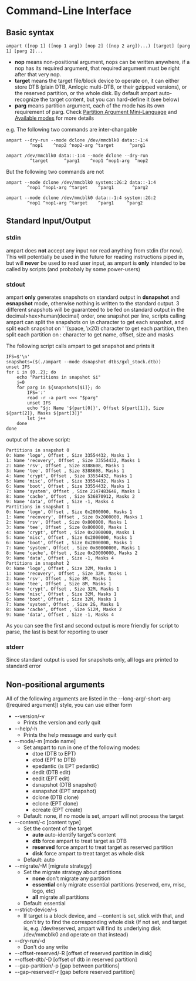 # Command-Line Interface
## Basic syntax
````
ampart ([nop 1] ([nop 1 arg]) [nop 2] ([nop 2 arg])...) [target] [parg 1] [parg 2]...
````
 - **nop** means non-positional argument, nops can be written anywhere, if a nop has its required argument, that required argument must be right after that very nop.
 - **target** means the target file/block device to operate on, it can either store DTB (plain DTB, Amlogic multi-DTB, or their gzipped versions), or the reserved partition, or the whole disk. By default ampart auto-recognize the target content, but you can hard-define it (see below)
 - **parg** means partition argument, each of the mode has its own requirement of parg. Check [Partition Argument Mini-Language][parg] and [Available modes][modes] for more details


e.g. 
The following two commands are inter-changable
````
ampart --dry-run --mode dclone /dev/mmcblk0 data::-1:4
         ^nop1    ^nop2 ^nop2-arg ^target      ^parg1
````
    
````
ampart /dev/mmcblk0 data::-1:4 --mode dclone --dry-run 
         ^target      ^parg1    ^nop1 ^nop1-arg  ^nop2
````
But the following two commands are not
```
ampart --mode dclone /dev/mmcblk0 system::2G:2 data::-1:4
        ^nop1 ^nop1-arg ^target    ^parg1       ^parg2
```
```
ampart --mode dclone /dev/mmcblk0 data::-1:4 system::2G:2
        ^nop1 ^nop1-arg ^target    ^parg1     ^parg2
```

## Standard Input/Output
### stdin
ampart does **not** accept any input nor read anything from stdin (for now). This will potentially be used in the future for reading instructions piped in, but will **never** be used to read user input, as ampart is **only** intended to be called by scripts (and probabaly by some power-users)
### stdout
ampart **only** generates snapshots on standard output in **dsnapshot** and **esnapshot** mode, otherwise nothing is written to the standard output. 3 different snapshots will be guaranteed to be fed on standard output in the decimal>hex>human(decimal) order, one snapshot per line, scripts calling ampart can split the snapshots on \n character to get each snapshot, and split each snapshot on ' '(space, \x20)  character to get each partition, then split each partition on : character to get name, offset, size and masks

The following script calls ampart to get snapshot and prints it
```
IFS=$'\n'
snapshots=($(./ampart --mode dsnapshot dtbs/gxl_stock.dtb))
unset IFS
for i in {0..2}; do
    echo "Partitions in snapshot $i"
    j=0
    for parg in ${snapshots[$i]}; do
        IFS=':'
        read -r -a part <<< "$parg"
        unset IFS
        echo "$j: Name '${part[0]}', Offset ${part[1]}, Size ${part[2]}, Masks ${part[3]}"
        let j++
    done
done
```
output of the above script:
```
Partitions in snapshot 0
0: Name 'logo', Offset , Size 33554432, Masks 1
1: Name 'recovery', Offset , Size 33554432, Masks 1
2: Name 'rsv', Offset , Size 8388608, Masks 1
3: Name 'tee', Offset , Size 8388608, Masks 1
4: Name 'crypt', Offset , Size 33554432, Masks 1
5: Name 'misc', Offset , Size 33554432, Masks 1
6: Name 'boot', Offset , Size 33554432, Masks 1
7: Name 'system', Offset , Size 2147483648, Masks 1
8: Name 'cache', Offset , Size 536870912, Masks 2
9: Name 'data', Offset , Size -1, Masks 4
Partitions in snapshot 1
0: Name 'logo', Offset , Size 0x2000000, Masks 1
1: Name 'recovery', Offset , Size 0x2000000, Masks 1
2: Name 'rsv', Offset , Size 0x800000, Masks 1
3: Name 'tee', Offset , Size 0x800000, Masks 1
4: Name 'crypt', Offset , Size 0x2000000, Masks 1
5: Name 'misc', Offset , Size 0x2000000, Masks 1
6: Name 'boot', Offset , Size 0x2000000, Masks 1
7: Name 'system', Offset , Size 0x80000000, Masks 1
8: Name 'cache', Offset , Size 0x20000000, Masks 2
9: Name 'data', Offset , Size -1, Masks 4
Partitions in snapshot 2
0: Name 'logo', Offset , Size 32M, Masks 1
1: Name 'recovery', Offset , Size 32M, Masks 1
2: Name 'rsv', Offset , Size 8M, Masks 1
3: Name 'tee', Offset , Size 8M, Masks 1
4: Name 'crypt', Offset , Size 32M, Masks 1
5: Name 'misc', Offset , Size 32M, Masks 1
6: Name 'boot', Offset , Size 32M, Masks 1
7: Name 'system', Offset , Size 2G, Masks 1
8: Name 'cache', Offset , Size 512M, Masks 2
9: Name 'data', Offset , Size -1, Masks 4
```
As you can see the first and second output is more friendly for script to parse, the last is best for reporting to user
### stderr
Since standard output is used for snapshots only, all logs are printed to standard error

## Non-positional arguments
All of the following arguments are listed in the --long-arg/-short-arg ([required argument]) style, you can use either form
 - --version/-v
   - Prints the version and early quit
 - --help/-h
   - Prints the help message and early quit
 - --mode/-m [mode name]
   - Set ampart to run in one of the following modes:
     - dtoe (DTB to EPT)
     - etod (EPT to DTB)
     - epedantic (is EPT pedantic)
     - dedit (DTB edit)
     - eedit (EPT edit)
     - dsnapshot (DTB snapshot)
     - esnapshot (EPT snapshot)
     - dclone (DTB clone)
     - eclone (EPT clone)
     - ecreate (EPT create)
   - Default: none, if no mode is set, ampart will not process the target
 - --content/-c [content type]
   - Set the content of the target
     - **auto** auto-identify target's content
     - **dtb** force ampart to treat target as DTB
     - **reserved** force ampart to treat target as reserved partition
     - **disk** force ampart to treat target as whole disk
   - Default: auto
 - --migrate/-M [migrate strategy]
   - Set the migrate strategy about partitions
     - **none** don't migrate any partition
     - **essential** only migrate essential partitions (reserved, env, misc, logo, etc)
     - **all** migrate all partitions
   - Default: essential
 - --strict-device/-s
   - If target is a block device, and --content is set, stick with that, and don't try to find the corresponding whole disk (If not set, and target is, e.g. /dev/reserved, ampart will find its underlying disk /dev/mmcblk0 and operate on that instead)
 - --dry-run/-d
   - Don't do any write
 - --offset-reserved/-R [offset of reserved partition in disk]
 - --offset-dtb/-D [offset of dtb in reserved partition]
 - --gap-partition/-p [gap between partitions]
 - --gap-reserved/-r [gap before reserved partition]

[parg]:partition-argument-mini-language.md
[modes]:available-modes.md